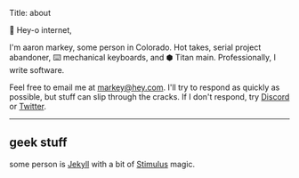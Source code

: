 Title: about

👋 Hey-o internet,

I'm aaron markey, some person in Colorado. Hot takes, serial project abandoner, ⌨️ mechanical keyboards, and ⬢ Titan main. Professionally, I write software.

Feel free to email me at <markey@hey.com>.
I'll try to respond as quickly as possible, but stuff can slip through
the cracks. If I don't respond, try [Discord](https://discordapp.com/users/hashlib) or [Twitter](https://twitter.com/heressomeperson).

---

## geek stuff

some person is [Jekyll](https://jekyllrb.com/) with a bit of [Stimulus](https://stimulus.hotwire.dev/) magic.
